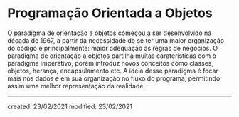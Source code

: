 # Programação Orientada a Objetos
O paradigma de orientação a objetos começou a ser desenvolvido na década de 1967, a partir da necessidade de se ter uma maior organização do código e principalmente: maior adequação às regras de negócios. O paradigma de orientação a objetos partilha muitas caraterísticas com o paradigma imperativo, porém introduz novos conceitos como classes, objetos, herança, encapsulamento etc. A ideia desse paradigma é focar mais nos dados e em sua organização no fluxo do programa, permitindo assim uma melhor representação da realidade.

---

created: 23/02/2021
modified: 23/02/2021